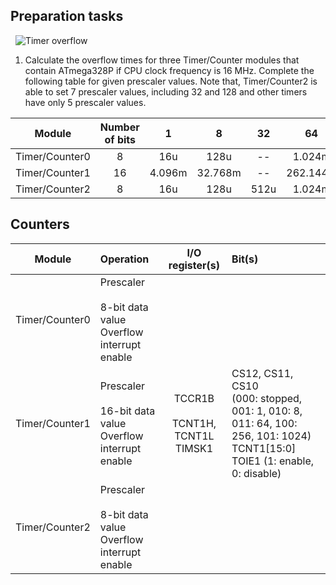 ## Preparation tasks
&nbsp;
![Timer overflow](Images/timer_overflow.png)
&nbsp;

1. Calculate the overflow times for three Timer/Counter modules that contain ATmega328P if CPU clock frequency is 16&nbsp;MHz. Complete the following table for given prescaler values. Note that, Timer/Counter2 is able to set 7 prescaler values, including 32 and 128 and other timers have only 5 prescaler values.

| **Module** | **Number of bits** | **1** | **8** | **32** | **64** | **128** | **256** | **1024** |
| :-: | :-: | :-: | :-: | :-: | :-: | :-: | :-: | :-: |
| Timer/Counter0 | 8  | 16u | 128u | -- | 1.024m | -- | 4.096m | 16.384m |
| Timer/Counter1 | 16 | 4.096m | 32.768m | -- | 262.144m | -- | 1.048576 | 4.194304 |
| Timer/Counter2 | 8  | 16u | 128u | 512u | 1.024m | 2.048m | 4.096m | 16.384m |

## Counters
| **Module** | **Operation** | **I/O register(s)** | **Bit(s)** |
| :-: | :-- | :-: | :-- |
| Timer/Counter0 | Prescaler<br><br>8-bit data value<br>Overflow interrupt enable | <br><br><br> | <br><br><br> |
| Timer/Counter1 | Prescaler<br><br>16-bit data value<br>Overflow interrupt enable | TCCR1B<br><br>TCNT1H, TCNT1L<br>TIMSK1 | CS12, CS11, CS10<br>(000: stopped, 001: 1, 010: 8, 011: 64, 100: 256, 101: 1024)<br>TCNT1[15:0]<br>TOIE1 (1: enable, 0: disable) |
| Timer/Counter2 | Prescaler<br><br>8-bit data value<br>Overflow interrupt enable | <br><br><br> | <br><br><br> |
